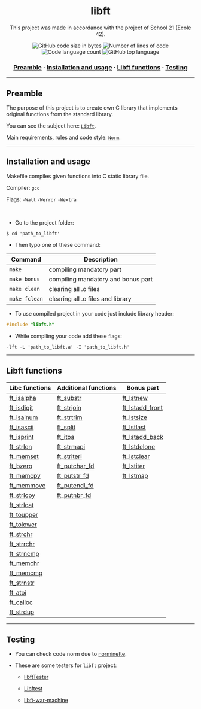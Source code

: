 <h1 align="center">
	libft
</h1>

<p align="center">
	This project was made in accordance with the project of School 21 (Ecole 42).
</p>

<p align="center">
	<img alt="GitHub code size in bytes" src="https://img.shields.io/github/languages/code-size/haimasker/libft?color=blue" />
	<img alt="Number of lines of code" src="https://img.shields.io/tokei/lines/github/haimasker/libft?color=blue" />
	<img alt="Code language count" src="https://img.shields.io/github/languages/count/haimasker/libft?color=blue" />
	<img alt="GitHub top language" src="https://img.shields.io/github/languages/top/haimasker/libft?color=blue" />
</p>

<h3 align="center">
	<a href="#preamble">Preamble</a>
	<span> · </span>
	<a href="#installation">Installation and usage</a>
	<span> · </span>
	<a href="#functions">Libft functions</a>
	<span> · </span>
	<a href="#testing">Testing</a>
</h3>

---

<a name="preamble"></a>
## Preamble

The purpose of this project is to create own C library that implements original functions from the standard library.

You can see the subject here: [`Libft`](en.subject.pdf).

Main requirements, rules and code style: [`Norm`](en_norm.pdf).

---

<a name="installation"></a>
## Installation and usage

Makefile compiles given functions into C static library file.

Compiler: `gcc`

Flags: `-Wall` `-Werror` `-Wextra`

<br>

* Go to the project folder:

```shell
$ cd 'path_to_libft'
```
* Then typo one of these command:

| Command         | Description                        |
| --------------- | ---------------------------------- |
| ``make``        | compiling mandatory part           |
| ``make bonus``  | compiling mandatory and bonus part |
| ``make clean``  | clearing all .o files              |
| ``make fclean`` | clearing all .o files and library  |

* To use compiled project in your code just include library header:

```c
#include "libft.h"
```

* While compiling your code add these flags:

```shell
-lft -L 'path_to_libft.a' -I 'path_to_libft.h'
```

---

<a name="functions"></a>
## Libft functions

| Libc functions                     | Additional functions                     | Bonus part                                   |
| ---------------------------------- | ---------------------------------------- | -------------------------------------------- |
| [ft_isalpha](/libft/ft_isalpha.c)  | [ft_substr](/libft/ft_substr.c)          | [ft_lstnew](/libft/ft_lstnew.c)              |
| [ft_isdigit](/libft/ft_isdigit.c)  | [ft_strjoin](/libft/ft_strjoin.c)        | [ft_lstadd_front](/libft/ft_lstadd_front.c)  |
| [ft_isalnum](/libft/ft_isalnum.c)  | [ft_strtrim](/libft/ft_strtrim.c)        | [ft_lstsize](/libft/ft_lstsize.c)            |
| [ft_isascii](/libft/ft_isascii.c)  | [ft_split](/libft/ft_split.c)            | [ft_lstlast](/libft/ft_lstlast.c)            |
| [ft_isprint](/libft/ft_isprint.c)  | [ft_itoa](/libft/ft_itoa.c)              | [ft_lstadd_back](/libft/ft_lstadd_back.c)    |
| [ft_strlen](/libft/ft_strlen.c)    | [ft_strmapi](/libft/ft_strmapi.c)        | [ft_lstdelone](/libft/ft_lstdelone.c)        |
| [ft_memset](/libft/ft_memset.c)    | [ft_striteri](/libft/ft_striteri.c)      | [ft_lstclear](/libft/ft_lstclear.c)          |
| [ft_bzero](/libft/ft_bzero.c)      | [ft_putchar_fd](/libft/ft_putchar_fd.c)  | [ft_lstiter](/libft/ft_lstiter.c)            |
| [ft_memcpy](/libft/ft_memcpy.c)    | [ft_putstr_fd](/libft/ft_putstr_fd.c)    | [ft_lstmap](/libft/ft_lstmap.c)              |
| [ft_memmove](/libft/ft_memmove.c)  | [ft_putendl_fd](/libft/ft_putendl_fd.c)  |                                              |
| [ft_strlcpy](/libft/ft_strlcpy.c)  | [ft_putnbr_fd](/libft/ft_putnbr_fd.c)    |                                              |
| [ft_strlcat](/libft/ft_strlcat.c)  |                                          |                                              |
| [ft_toupper](/libft/ft_toupper.c)  |                                          |                                              |
| [ft_tolower](/libft/ft_tolower.c)  |                                          |                                              |
| [ft_strchr](/libft/ft_strchr.c)    |                                          |                                              |
| [ft_strrchr](/libft/ft_strrchr.c)  |                                          |                                              |
| [ft_strncmp](/libft/ft_strncmp.c)  |                                          |                                              |
| [ft_memchr](/libft/ft_memchr.c)    |                                          |                                              |
| [ft_memcmp](/libft/ft_memcmp.c)    |                                          |                                              |
| [ft_strnstr](/libft/ft_strnstr.c)  |                                          |                                              |
| [ft_atoi](/libft/ft_atoi.c)        |                                          |                                              |
| [ft_calloc](/libft/ft_calloc.c)    |                                          |                                              |
| [ft_strdup](/libft/ft_strdup.c)    |                                          |                                              |

---

<a name="testing"></a>
## Testing

* You can check code norm due to [norminette](https://github.com/42School/norminette).

* These are some testers for ``libft`` project:

	* [libftTester](https://github.com/Tripouille/libftTester)

	* [Libftest](https://github.com/jtoty/Libftest)

	* [libft-war-machine](https://github.com/y3ll0w42/libft-war-machine)
